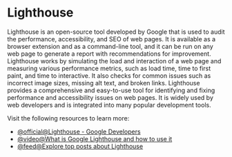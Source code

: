 # Lighthouse

Lighthouse is an open-source tool developed by Google that is used to audit the performance, accessibility, and SEO of web pages. It is available as a browser extension and as a command-line tool, and it can be run on any web page to generate a report with recommendations for improvement. Lighthouse works by simulating the load and interaction of a web page and measuring various performance metrics, such as load time, time to first paint, and time to interactive. It also checks for common issues such as incorrect image sizes, missing alt text, and broken links. Lighthouse provides a comprehensive and easy-to-use tool for identifying and fixing performance and accessibility issues on web pages. It is widely used by web developers and is integrated into many popular development tools.

Visit the following resources to learn more:

- [@official@Lighthouse - Google Developers](https://developers.google.com/web/tools/lighthouse)
- [@video@What is Google Lighthouse and how to use it](https://www.youtube.com/watch?v=VyaHwvPWuZU)
- [@feed@Explore top posts about Lighthouse](https://app.daily.dev/tags/lighthouse?ref=roadmapsh)
